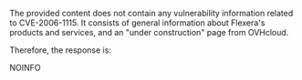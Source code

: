 The provided content does not contain any vulnerability information related to CVE-2006-1115. It consists of general information about Flexera's products and services, and an "under construction" page from OVHcloud.

Therefore, the response is:

NOINFO
